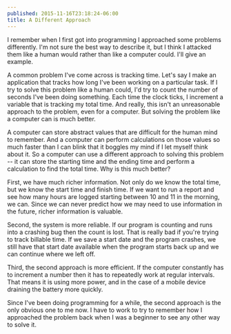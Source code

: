 ```yaml
---
published: 2015-11-16T23:18:24-06:00
title: A Different Approach
---
```

I remember when I first got into programming I approached some problems differently. I'm not sure the best way to describe it, but I think I attacked them like a human would rather than like a computer could. I'll give an example.

A common problem I've come across is tracking time. Let's say I make an application that tracks how long I've been working on a particular task. If I try to solve this problem like a human could, I'd try to count the number of seconds I've been doing something. Each time the clock ticks, I increment a variable that is tracking my total time. And really, this isn't an unreasonable approach to the problem, even for a computer. But solving the problem like a computer can is much better.

A computer can store abstract values that are difficult for the human mind to remember. And a computer can perform calculations on those values so much faster than I can blink that it boggles my mind if I let myself think about it. So a computer can use a different approach to solving this problem -- it can store the starting time and the ending time and perform a calculation to find the total time. Why is this much better? 

First, we have much richer information. Not only do we know the total time, but we know the start time and finish time. If we want to run a report and see how many hours are logged starting between 10 and 11 in the morning, we can. Since we can never predict how we may need to use information in the future, richer information is valuable.

Second, the system is more reliable. If our program is counting and runs into a crashing bug then the count is lost. That is really bad if you're trying to track billable time. If we save a start date and the program crashes, we still have that start date available when the program starts back up and we can continue where we left off.

Third, the second approach is more efficient. If the computer constantly has to increment a number then it has to repeatedly work at regular intervals. That means it is using more power, and in the case of a mobile device draining the battery more quickly.

Since I've been doing programming for a while, the second approach is the only obvious one to me now. I have to work to try to remember how I approached the problem back when I was a beginner to see any other way to solve it.